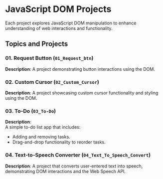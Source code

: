 # JavaScript DOM Projects  

Each project explores JavaScript DOM manipulation to enhance understanding of web interactions and functionality.  

## Topics and Projects  

### 01. Request Button (`01_Request_btn`)  
**Description**: A project demonstrating button interactions using the DOM.  

### 02. Custom Cursor (`02_Custom_Cursor`)  
**Description**: A project showcasing custom cursor functionality and styling using the DOM.  

### 03. To-Do (`03_To-Do`)  
**Description**:  
A simple to-do list app that includes:  
- Adding and removing tasks.  
- Drag-and-drop functionality to reorder tasks.  

### 04. Text-to-Speech Converter (`04_Text_To_Speech_Convert`)  
**Description**: A project that converts user-entered text into speech, demonstrating DOM interactions and the Web Speech API.  

